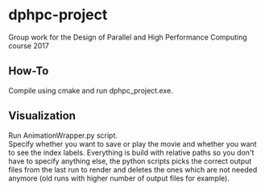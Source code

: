 # dphpc-project
Group work for the Design of Parallel and High Performance Computing course 2017  

## How-To
Compile using cmake and run dphpc_project.exe.  

## Visualization
Run AnimationWrapper.py script.  
Specify whether you want to save or play the movie and whether you want to see the index labels. 
Everything is build with relative paths so you don't have to specify anything else, the python scripts picks the correct output files from the last run to render and deletes the ones which are not needed anymore (old runs with higher number of output files for example). 



